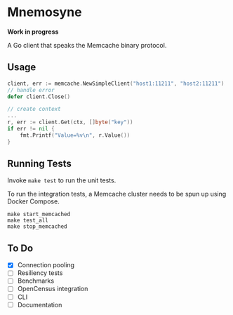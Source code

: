 Mnemosyne
=========

**Work in progress**

A Go client that speaks the Memcache binary protocol.  

Usage
-----

```go
client, err := memcache.NewSimpleClient("host1:11211", "host2:11211")
// handle error
defer client.Close()

// create context
...
r, err := client.Get(ctx, []byte("key"))
if err != nil {
    fmt.Printf("Value=%v\n", r.Value())
}
```

Running Tests
-------------

Invoke `make test` to run the unit tests.


To run the integration tests, a Memcache cluster needs to be spun up using Docker Compose. 

```
make start_memcached
make test_all
make stop_memcached
```


To Do
------

- [x] Connection pooling
- [ ] Resiliency tests
- [ ] Benchmarks
- [ ] OpenCensus integration
- [ ] CLI
- [ ] Documentation

